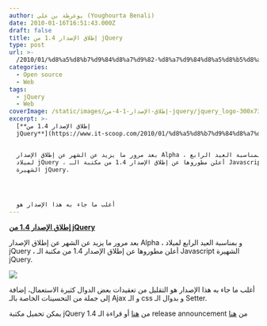 ```yaml
---
author: يوغرطة بن علي (Youghourta Benali)
date: 2010-01-16T16:51:43.000Z
draft: false
title: إطلاق الإصدار 1.4 من jQuery
type: post
url: >-
  /2010/01/%d8%a5%d8%b7%d9%84%d8%a7%d9%82-%d8%a7%d9%84%d8%a5%d8%b5%d8%af%d8%a7%d8%b1-1-4-%d9%85%d9%86-jquery/
categories:
  - Open source
  - Web
tags:
  - jQuery
  - Web
coverImage: /static/images/إطلاق-الإصدار-1-4-من-jquery/jquery_logo-300x73.png
excerpt: >-
  [**إطلاق الإصدار 1.4 من
  jQuery**](https://www.it-scoop.com/2010/01/%d8%a5%d8%b7%d9%84%d8%a7%d9%82-%d8%a7%d9%84%d8%a5%d8%b5%d8%af%d8%a7%d8%b1-1-4-%d9%85%d9%86-jquery/)


  بعد مرور ما يزيد عن الشهر عن إطلاق الإصدار Alpha ، و بمناسبة العيد الرابع
  لميلاد jQuery ، أعلن مطوروها عن إطلاق الإصدار 1.4 من مكتبة الـ Javascript
  الشهيرة jQuery.




  أغلب ما جاء به هذا الإصدار هو
---
```

[**إطلاق الإصدار 1.4 من jQuery**](https://www.it-scoop.com/2010/01/%d8%a5%d8%b7%d9%84%d8%a7%d9%82-%d8%a7%d9%84%d8%a5%d8%b5%d8%af%d8%a7%d8%b1-1-4-%d9%85%d9%86-jquery/)

بعد مرور ما يزيد عن الشهر عن إطلاق الإصدار Alpha ، و بمناسبة العيد الرابع لميلاد jQuery ، أعلن مطوروها عن إطلاق الإصدار 1.4 من مكتبة الـ Javascript الشهيرة jQuery.

![](/static/images/إطلاق-الإصدار-1-4-من-jquery/jquery_logo-300x73.png)

أغلب ما جاء به هذا الإصدار هو التقليل من تعقيدات بعض الدوال كثيرة الاستعمال، إضافة إلى جملة من التحسينات الخاصة بالـ Ajax و الـ css و بدوال الـ Setter.

يمكن تحميل مكتبة jQuery 1.4 من [هنا](http://code.jquery.com/jquery-1.4.js) أو قراءة الـ release announcement من [هنا](http://jquery14.com/day-01/jquery-14)
